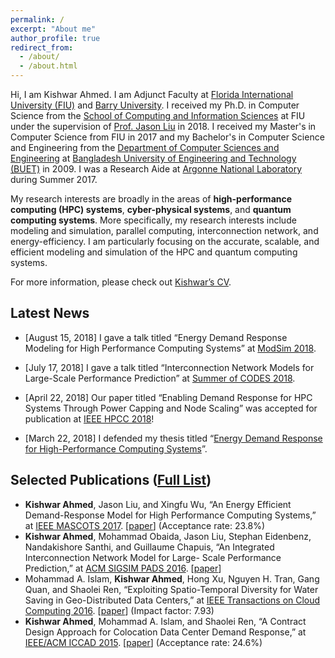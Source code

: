 ```yaml
---
permalink: /
excerpt: "About me"
author_profile: true
redirect_from: 
  - /about/
  - /about.html
---
```


Hi, I am Kishwar Ahmed. I am Adjunct Faculty at [Florida International
University (FIU)](https://www.fiu.edu) and [Barry University](https://www.barry.edu/). I received my Ph.D. in Computer Science from the
[School of Computing and Information
Sciences](https://www.cis.fiu.edu) at FIU under the supervision of [Prof.
Jason Liu](https://people.cis.fiu.edu/liux/) in 2018.  I received my
Master's in Computer Science from FIU in 2017 and my Bachelor's in
Computer Science and Engineering from the [Department of Computer
Sciences and Engineering](http://cse.buet.ac.bd) at [Bangladesh
University of Engineering and Technology (BUET)](http://buet.ac.bd) in 2009. I was a Research Aide at [Argonne National Laboratory](https://www.anl.gov/) during Summer 2017. 

My research interests are broadly in the areas of **high-performance
computing (HPC) systems**, **cyber-physical systems**, and **quantum computing
systems**. More specifically, my research interests include modeling and simulation, parallel computing, interconnection network, and energy-efficiency. I am particularly focusing on the accurate, scalable, and efficient modeling and simulation of the HPC and quantum computing systems.

For more information, please check out [Kishwar’s CV](https://kishwarbd.github.io/files/kishwar-cv.pdf).

## Latest News

* [August 15, 2018] I gave a talk titled “Energy Demand Response Modeling for High Performance Computing Systems” at [ModSim 2018](https://www.bnl.gov/modsim2018/).

* [July 17, 2018] I gave a talk titled “Interconnection Network Models for Large-Scale Performance Prediction” at [Summer of CODES 2018](https://press3.mcs.anl.gov/summerofcodes2018/).

* [April 22, 2018] Our paper titled “Enabling Demand Response for HPC Systems Through Power Capping and Node Scaling” was accepted for publication at [IEEE HPCC 2018](https://cse.stfx.ca/~hpcc2018/)! 

* [March 22, 2018] I defended my thesis titled “[Energy Demand Response for High-Performance Computing Systems](http://digitalcommons.fiu.edu/etd/3569/)”.


## Selected Publications ([Full List](https://kishwarbd.github.io/publications/))
*  **Kishwar Ahmed**, Jason Liu, and Xingfu Wu, “An Energy Efficient Demand-Response Model for High Performance Computing Systems,” at [IEEE MASCOTS 2017](https://mascots2017.cs.ucalgary.ca/). [[paper](https://ieeexplore.ieee.org/document/8107444/)] (Acceptance rate: 23.8%)
* **Kishwar Ahmed**, Mohammad Obaida, Jason Liu, Stephan Eidenbenz, Nandakishore Santhi, and Guillaume Chapuis, “An Integrated Interconnection Network Model for Large- Scale Performance Prediction,” at [ACM SIGSIM PADS 2016](https://www.acm-sigsim-pads.org/). [[paper](https://dl.acm.org/citation.cfm?id=2901396)]
* Mohammad A. Islam, **Kishwar Ahmed**, Hong Xu, Nguyen H. Tran, Gang Quan, and Shaolei Ren, “Exploiting Spatio-Temporal Diversity for Water Saving in Geo-Distributed Data Centers,” at [IEEE Transactions on Cloud Computing 2016](https://www.computer.org/web/tcc). [[paper](https://ieeexplore.ieee.org/document/7420641/)] (Impact factor: 7.93)
* **Kishwar Ahmed**, Mohammad A. Islam, and Shaolei Ren, “A Contract Design Approach for Colocation Data Center Demand Response,” at [IEEE/ACM ICCAD 2015](https://iccad.com/). [[paper](https://ieeexplore.ieee.org/document/7372629/)] (Acceptance rate: 24.6%)

  
